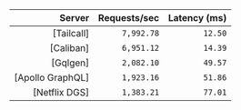 <!-- PERFORMANCE_RESULTS_START -->

| Server | Requests/sec | Latency (ms) |
|--------:|--------------:|--------------:|
| [Tailcall] | `7,992.78` | `12.50` |
| [Caliban] | `6,951.12` | `14.39` |
| [Gqlgen] | `2,082.10` | `49.57` |
| [Apollo GraphQL] | `1,923.16` | `51.86` |
| [Netflix DGS] | `1,383.21` | `77.01` |

<!-- PERFORMANCE_RESULTS_END -->
